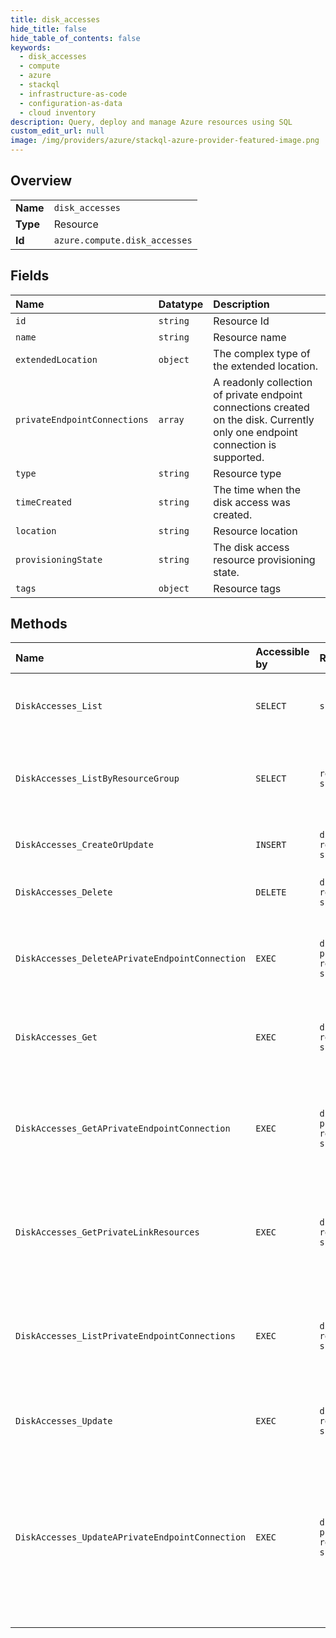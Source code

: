 ```yaml
---
title: disk_accesses
hide_title: false
hide_table_of_contents: false
keywords:
  - disk_accesses
  - compute
  - azure    
  - stackql
  - infrastructure-as-code
  - configuration-as-data
  - cloud inventory
description: Query, deploy and manage Azure resources using SQL
custom_edit_url: null
image: /img/providers/azure/stackql-azure-provider-featured-image.png
---
```

  
    

## Overview
<table><tbody>
<tr><td><b>Name</b></td><td><code>disk_accesses</code></td></tr>
<tr><td><b>Type</b></td><td>Resource</td></tr>
<tr><td><b>Id</b></td><td><code>azure.compute.disk_accesses</code></td></tr>
</tbody></table>

## Fields
| Name | Datatype | Description |
|:-----|:---------|:------------|
| `id` | `string` | Resource Id |
| `name` | `string` | Resource name |
| `extendedLocation` | `object` | The complex type of the extended location. |
| `privateEndpointConnections` | `array` | A readonly collection of private endpoint connections created on the disk. Currently only one endpoint connection is supported. |
| `type` | `string` | Resource type |
| `timeCreated` | `string` | The time when the disk access was created. |
| `location` | `string` | Resource location |
| `provisioningState` | `string` | The disk access resource provisioning state. |
| `tags` | `object` | Resource tags |
## Methods
| Name | Accessible by | Required Params | Description |
|:-----|:--------------|:----------------|:------------|
| `DiskAccesses_List` | `SELECT` | `subscriptionId` | Lists all the disk access resources under a subscription. |
| `DiskAccesses_ListByResourceGroup` | `SELECT` | `resourceGroupName, subscriptionId` | Lists all the disk access resources under a resource group. |
| `DiskAccesses_CreateOrUpdate` | `INSERT` | `diskAccessName, resourceGroupName, subscriptionId` | Creates or updates a disk access resource |
| `DiskAccesses_Delete` | `DELETE` | `diskAccessName, resourceGroupName, subscriptionId` | Deletes a disk access resource. |
| `DiskAccesses_DeleteAPrivateEndpointConnection` | `EXEC` | `diskAccessName, privateEndpointConnectionName, resourceGroupName, subscriptionId` | Deletes a private endpoint connection under a disk access resource. |
| `DiskAccesses_Get` | `EXEC` | `diskAccessName, resourceGroupName, subscriptionId` | Gets information about a disk access resource. |
| `DiskAccesses_GetAPrivateEndpointConnection` | `EXEC` | `diskAccessName, privateEndpointConnectionName, resourceGroupName, subscriptionId` | Gets information about a private endpoint connection under a disk access resource. |
| `DiskAccesses_GetPrivateLinkResources` | `EXEC` | `diskAccessName, resourceGroupName, subscriptionId` | Gets the private link resources possible under disk access resource |
| `DiskAccesses_ListPrivateEndpointConnections` | `EXEC` | `diskAccessName, resourceGroupName, subscriptionId` | List information about private endpoint connections under a disk access resource |
| `DiskAccesses_Update` | `EXEC` | `diskAccessName, resourceGroupName, subscriptionId` | Updates (patches) a disk access resource. |
| `DiskAccesses_UpdateAPrivateEndpointConnection` | `EXEC` | `diskAccessName, privateEndpointConnectionName, resourceGroupName, subscriptionId` | Approve or reject a private endpoint connection under disk access resource, this can't be used to create a new private endpoint connection. |
